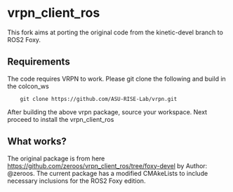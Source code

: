 # vrpn_client_ros
This fork aims at porting the original code from the kinetic-devel branch to ROS2 Foxy.

## Requirements

The code requires VRPN to work. Please git clone the following and build in the colcon_ws
```
    git clone https://github.com/ASU-RISE-Lab/vrpn.git
```
After building the above vrpn package, source your workspace. Next proceed to install the vrpn_client_ros

## What works?
The original package is from here https://github.com/zeroos/vrpn_client_ros/tree/foxy-devel by Author: @zeroos. The current package has a modified CMAkeLists to include necessary inclusions for the ROS2 Foxy edition. 
